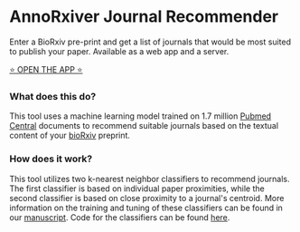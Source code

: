 # AnnoRxiver Journal Recommender

Enter a BioRxiv pre-print and get a list of journals that would be most suited to publish your paper.
Available as a web app and a server.

[⭐ OPEN THE APP ⭐](https://greenelab.github.io/annorxiver-journal-recommender/)

### What does this do?

This tool uses a machine learning model trained on 1.7 million [Pubmed Central](https://www.ncbi.nlm.nih.gov/pmc/) documents to recommend suitable journals based on the textual content of your [bioRxiv](https://www.biorxiv.org/) preprint.

### How does it work?

This tool utilizes two k-nearest neighbor classifiers to recommend journals.
The first classifier is based on individual paper proximities, while the second classifier is based on close proximity to a journal's centroid.
More information on the training and tuning of these classifiers can be found in our [manuscript](http://greenelab.github.io/annorxiver_manuscript).
Code for the classifiers can be found [here](http://github.com/greenelab/annorxiver/).
